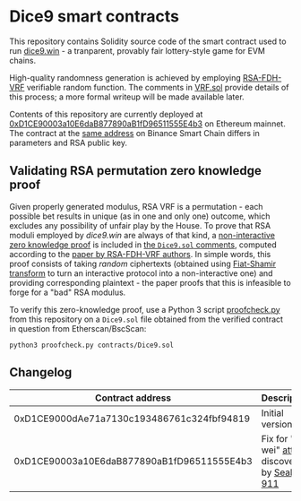 # Dice9 smart contracts

This repository contains Solidity source code of the smart contract used to run [dice9.win](https://dice9.win) - a tranparent, provably fair lottery-style game for EVM chains.

High-quality randomness generation is achieved by employing [RSA-FDH-VRF](https://datatracker.ietf.org/doc/html/draft-irtf-cfrg-vrf-04#page-7) verifiable random function. The comments in [VRF.sol](https://github.com/dice9win/smart-contracts/blob/main/contracts/VRF.sol) provide details of this process; a more formal writeup will be made available later.

 Contents of this repository are currently deployed at [0xD1CE90003a10E6daB877890aB1fD96511555E4b3](https://etherscan.io/address/0xd1ce90003a10e6dab877890ab1fd96511555e4b3) on Ethereum mainnet. The contract at the [same address](https://bscscan.com/address/0xd1ce90003a10e6dab877890ab1fd96511555e4b3) on Binance Smart Chain differs in parameters and RSA public key.

## Validating RSA permutation zero knowledge proof

Given properly generated modulus, RSA VRF is a permutation - each possible bet results in unique (as in one and only one) outcome, which excludes any possibility of unfair play by the House. To prove that RSA moduli employed by _dice9.win_ are always of that kind, a [non-interactive zero knowledge proof](https://en.wikipedia.org/wiki/Non-interactive_zero-knowledge_proof) is included in [the `Dice9.sol` comments](https://github.com/dice9win/smart-contracts/blob/main/contracts/Dice9.sol#L123-L155), computed according to the [paper by RSA-FDH-VRF authors](https://eprint.iacr.org/2018/057.pdf). In simple words, this proof consists of taking _random_ ciphertexts (obtained using [Fiat-Shamir transform](https://en.wikipedia.org/wiki/Fiat%E2%80%93Shamir_heuristic) to turn an interactive protocol into a non-interactive one) and providing corresponding plaintext - the paper proofs that this is infeasible to forge for a "bad" RSA modulus.

To verify this zero-knowledge proof, use a Python 3 script [proofcheck.py](https://github.com/dice9win/smart-contracts/blob/main/proofcheck.py) from this repository on a `Dice9.sol` file obtained from the verified contract in question from Etherscan/BscScan:

```shell
python3 proofcheck.py contracts/Dice9.sol
```

## Changelog

| Contract address                           | Description                                                                                                                                                                                           |
| ------------------------------------------ | ----------------------------------------------------------------------------------------------------------------------------------------------------------------------------------------------------- |
| 0xD1CE9000dAe71a7130c193486761c324fbf94819 | Initial version                                                                                                                                                                                       |
| 0xD1CE90003a10E6daB877890aB1fD96511555E4b3 | Fix for "1 wei" [attack](https://dice9.notion.site/We-got-hacked-almost-8f3ba8965e2d42abbe55639fc2dc4062) discovered by [Seal 911](https://gist.github.com/samczsun/366b853a54391a97ab13cd2e3ca2d7c9) |
